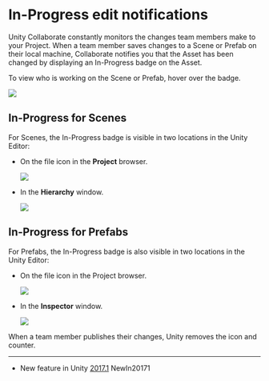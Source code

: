 # In-Progress edit notifications

Unity Collaborate constantly monitors the changes team members make to your Project. When a team member saves changes to a Scene or Prefab on their local machine, Collaborate notifies you that the Asset has been changed by displaying an In-Progress badge on the Asset. 

To view who is working on the Scene or Prefab, hover over the badge.

![](../uploads/Main/CollaborateInProgress1.png)

## In-Progress for Scenes

For Scenes, the In-Progress badge is visible in two locations in the Unity Editor:

* On the file icon in the **Project** browser.

    ![](../uploads/Main/CollaborateInProgress2.png)

* In the **Hierarchy** window.

    ![](../uploads/Main/CollaborateInProgress5.png)


## In-Progress for Prefabs

For Prefabs, the In-Progress badge is also visible in two locations in the Unity Editor:

* On the file icon in the Project browser.

    ![](../uploads/Main/CollaborateInProgress4.png)

* In the **Inspector** window.

    ![](../uploads/Main/CollaborateInProgress3.png)

When a team member publishes their changes, Unity removes the icon and counter.


----
* <span class="page-history">New feature in Unity [2017.1](../Manual/30_search.html?q=newin20171) <span class="search-words">NewIn20171</span></span>
